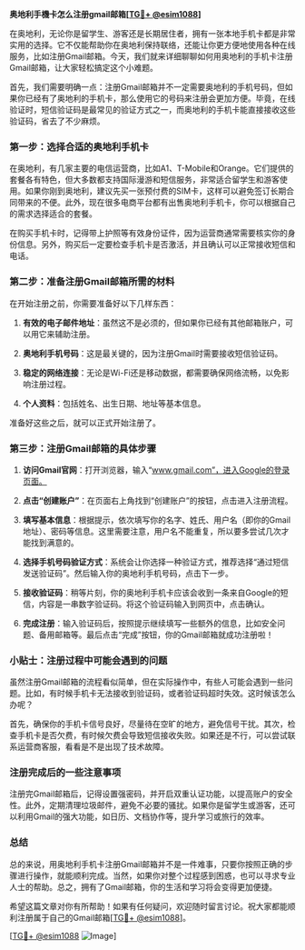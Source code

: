 **奥地利手機卡怎么注册gmail邮箱[[TG💪+ @esim1088](https://t.me/s/esim1088)]**

在奥地利，无论你是留学生、游客还是长期居住者，拥有一张本地手机卡都是非常实用的选择。它不仅能帮助你在奥地利保持联络，还能让你更方便地使用各种在线服务，比如注册Gmail邮箱。今天，我们就来详细聊聊如何用奥地利的手机卡注册Gmail邮箱，让大家轻松搞定这个小难题。

首先，我们需要明确一点：注册Gmail邮箱并不一定需要奥地利的手机号码，但如果你已经有了奥地利的手机卡，那么使用它的号码来注册会更加方便。毕竟，在线验证时，短信验证码是最常见的验证方式之一，而奥地利的手机卡能直接接收这些验证码，省去了不少麻烦。

### 第一步：选择合适的奥地利手机卡

在奥地利，有几家主要的电信运营商，比如A1、T-Mobile和Orange。它们提供的套餐各有特色，但大多数都支持国际漫游和短信服务，非常适合留学生和游客使用。如果你刚到奥地利，建议先买一张预付费的SIM卡，这样可以避免签订长期合同带来的不便。此外，现在很多电商平台都有出售奥地利手机卡，你可以根据自己的需求选择适合的套餐。

在购买手机卡时，记得带上护照等有效身份证件，因为运营商通常需要核实你的身份信息。另外，购买后一定要检查手机卡是否激活，并且确认可以正常接收短信和电话。

### 第二步：准备注册Gmail邮箱所需的材料

在开始注册之前，你需要准备好以下几样东西：

1. **有效的电子邮件地址**：虽然这不是必须的，但如果你已经有其他邮箱账户，可以用它来辅助注册。
   
2. **奥地利手机号码**：这是最关键的，因为注册Gmail时需要接收短信验证码。
   
3. **稳定的网络连接**：无论是Wi-Fi还是移动数据，都需要确保网络流畅，以免影响注册过程。
   
4. **个人资料**：包括姓名、出生日期、地址等基本信息。

准备好这些之后，就可以正式开始注册了。

### 第三步：注册Gmail邮箱的具体步骤

1. **访问Gmail官网**：打开浏览器，输入“www.gmail.com”，进入Google的登录页面。

2. **点击“创建账户”**：在页面右上角找到“创建账户”的按钮，点击进入注册流程。

3. **填写基本信息**：根据提示，依次填写你的名字、姓氏、用户名（即你的Gmail地址）、密码等信息。这里需要注意，用户名不能重复，所以要多尝试几次才能找到满意的。

4. **选择手机号码验证方式**：系统会让你选择一种验证方式，推荐选择“通过短信发送验证码”。然后输入你的奥地利手机号码，点击下一步。

5. **接收验证码**：稍等片刻，你的奥地利手机卡应该会收到一条来自Google的短信，内容是一串数字验证码。将这个验证码输入到网页中，点击确认。

6. **完成注册**：输入验证码后，按照提示继续填写一些额外的信息，比如安全问题、备用邮箱等。最后点击“完成”按钮，你的Gmail邮箱就成功注册啦！

### 小贴士：注册过程中可能会遇到的问题

虽然注册Gmail邮箱的流程看似简单，但在实际操作中，有些人可能会遇到一些问题。比如，有时候手机卡无法接收到验证码，或者验证码超时失效。这时候该怎么办呢？

首先，确保你的手机卡信号良好，尽量待在空旷的地方，避免信号干扰。其次，检查手机卡是否欠费，有时候欠费会导致短信接收失败。如果还是不行，可以尝试联系运营商客服，看看是不是出现了技术故障。

### 注册完成后的一些注意事项

注册完Gmail邮箱后，记得设置强密码，并开启双重认证功能，以提高账户的安全性。此外，定期清理垃圾邮件，避免不必要的骚扰。如果你是留学生或游客，还可以利用Gmail的强大功能，如日历、文档协作等，提升学习或旅行的效率。

### 总结

总的来说，用奥地利手机卡注册Gmail邮箱并不是一件难事，只要你按照正确的步骤进行操作，就能顺利完成。当然，如果你对整个过程感到困惑，也可以寻求专业人士的帮助。总之，拥有了Gmail邮箱，你的生活和学习将会变得更加便捷。

希望这篇文章对你有所帮助！如果有任何疑问，欢迎随时留言讨论。祝大家都能顺利注册属于自己的Gmail邮箱[[TG💪+ @esim1088](https://t.me/s/esim1088)]。

[[TG💪+ @esim1088](https://t.me/s/esim1088) ![Image](https://i.postimg.cc/4NQfJmqS/Snipaste-2025-05-13-00-14-12.png)]